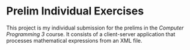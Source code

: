 # Prelim Individual Exercises

This project is my individual submission for the prelims in the *Computer Programming 3* course. It consists of a client-server application that processes mathematical expressions from an XML file.